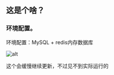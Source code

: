 ## 这是个啥？

### 环境配置。

环境配置：MySQL + redis内存数据库

![alt](https://github.com/sokushu/f87aeA-n-i-m-e-M-e-m-of45e4f/blob/github%E6%B5%8B%E8%AF%95%E7%89%88%E6%9C%AC/README/71793c29b7392e3565b73d1902ce00d1083422e2_full.jpg)

这个会缓慢继续更新，不过见不到实际运行的
